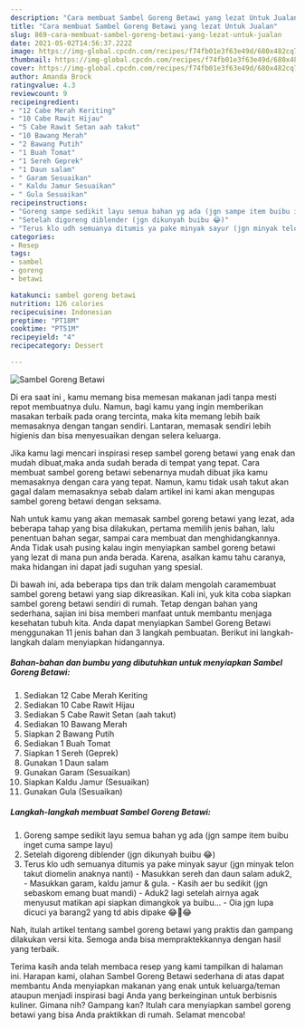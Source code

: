 ```yaml
---
description: "Cara membuat Sambel Goreng Betawi yang lezat Untuk Jualan"
title: "Cara membuat Sambel Goreng Betawi yang lezat Untuk Jualan"
slug: 869-cara-membuat-sambel-goreng-betawi-yang-lezat-untuk-jualan
date: 2021-05-02T14:56:37.222Z
image: https://img-global.cpcdn.com/recipes/f74fb01e3f63e49d/680x482cq70/sambel-goreng-betawi-foto-resep-utama.jpg
thumbnail: https://img-global.cpcdn.com/recipes/f74fb01e3f63e49d/680x482cq70/sambel-goreng-betawi-foto-resep-utama.jpg
cover: https://img-global.cpcdn.com/recipes/f74fb01e3f63e49d/680x482cq70/sambel-goreng-betawi-foto-resep-utama.jpg
author: Amanda Brock
ratingvalue: 4.3
reviewcount: 9
recipeingredient:
- "12 Cabe Merah Keriting"
- "10 Cabe Rawit Hijau"
- "5 Cabe Rawit Setan aah takut"
- "10 Bawang Merah"
- "2 Bawang Putih"
- "1 Buah Tomat"
- "1 Sereh Geprek"
- "1 Daun salam"
- " Garam Sesuaikan"
- " Kaldu Jamur Sesuaikan"
- " Gula Sesuaikan"
recipeinstructions:
- "Goreng sampe sedikit layu semua bahan yg ada (jgn sampe item buibu inget cuma sampe layu)"
- "Setelah digoreng diblender (jgn dikunyah buibu 😂)"
- "Terus klo udh semuanya ditumis ya pake minyak sayur (jgn minyak telon takut diomelin anaknya nanti)  Masukkan sereh dan daun salam aduk2, Masukkan garam, kaldu jamur &amp; gula. Kasih aer bu sedikit (jgn sebaskom emang buat mandi) Aduk2 lagi setelah airnya agak menyusut matikan api siapkan dimangkok ya buibu... Oia jgn lupa dicuci ya barang2 yang td abis dipake 😂🤣😂"
categories:
- Resep
tags:
- sambel
- goreng
- betawi

katakunci: sambel goreng betawi 
nutrition: 126 calories
recipecuisine: Indonesian
preptime: "PT18M"
cooktime: "PT51M"
recipeyield: "4"
recipecategory: Dessert

---
```



![Sambel Goreng Betawi](https://img-global.cpcdn.com/recipes/f74fb01e3f63e49d/680x482cq70/sambel-goreng-betawi-foto-resep-utama.jpg)

Di era  saat ini , kamu memang bisa memesan makanan jadi tanpa mesti repot membuatnya dulu. Namun, bagi kamu yang ingin memberikan masakan terbaik pada orang tercinta, maka kita memang lebih baik memasaknya dengan tangan sendiri. Lantaran, memasak sendiri lebih higienis dan bisa menyesuaikan dengan selera keluarga.

Jika kamu lagi mencari inspirasi resep sambel goreng betawi yang enak dan mudah dibuat,maka anda sudah berada di tempat yang tepat. Cara membuat sambel goreng betawi  sebenarnya mudah dibuat jika kamu memasaknya dengan cara yang tepat. Namun, kamu tidak usah takut akan gagal dalam memasaknya 
sebab dalam artikel ini kami akan mengupas sambel goreng betawi dengan seksama.  



Nah untuk kamu yang akan memasak sambel goreng betawi yang lezat, ada beberapa tahap yang bisa dilakukan, pertama memilih jenis bahan, lalu penentuan bahan segar, sampai cara membuat dan menghidangkannya. Anda Tidak usah pusing kalau ingin menyiapkan sambel goreng betawi yang lezat di mana pun anda berada. Karena, asalkan kamu  tahu caranya, maka hidangan ini dapat jadi suguhan yang spesial.

Di bawah ini, ada beberapa tips dan trik dalam mengolah caramembuat sambel goreng betawi yang siap dikreasikan. Kali ini, yuk kita coba siapkan sambel goreng betawi sendiri di rumah. Tetap dengan bahan yang sederhana, sajian ini bisa memberi manfaat untuk membantu menjaga kesehatan tubuh kita. Anda dapat menyiapkan Sambel Goreng Betawi menggunakan 11 jenis bahan dan 3 langkah pembuatan. Berikut ini langkah-langkah dalam menyiapkan hidangannya.

<!--inarticleads1-->

##### Bahan-bahan dan bumbu yang dibutuhkan untuk menyiapkan Sambel Goreng Betawi:

1. Sediakan 12 Cabe Merah Keriting
1. Sediakan 10 Cabe Rawit Hijau
1. Sediakan 5 Cabe Rawit Setan (aah takut)
1. Sediakan 10 Bawang Merah
1. Siapkan 2 Bawang Putih
1. Sediakan 1 Buah Tomat
1. Siapkan 1 Sereh (Geprek)
1. Gunakan 1 Daun salam
1. Gunakan  Garam (Sesuaikan)
1. Siapkan  Kaldu Jamur (Sesuaikan)
1. Gunakan  Gula (Sesuaikan)




<!--inarticleads2-->

##### Langkah-langkah membuat Sambel Goreng Betawi:

1. Goreng sampe sedikit layu semua bahan yg ada (jgn sampe item buibu inget cuma sampe layu)
1. Setelah digoreng diblender (jgn dikunyah buibu 😂)
1. Terus klo udh semuanya ditumis ya pake minyak sayur (jgn minyak telon takut diomelin anaknya nanti)  - Masukkan sereh dan daun salam aduk2, - Masukkan garam, kaldu jamur &amp; gula. - Kasih aer bu sedikit (jgn sebaskom emang buat mandi) - Aduk2 lagi setelah airnya agak menyusut matikan api siapkan dimangkok ya buibu... - Oia jgn lupa dicuci ya barang2 yang td abis dipake 😂🤣😂




Nah, itulah artikel tentang  sambel goreng betawi  yang praktis dan gampang dilakukan versi kita. Semoga anda bisa mempraktekkannya dengan hasil yang terbaik. 

Terima kasih anda telah membaca resep yang kami tampilkan di halaman ini. Harapan kami, olahan  Sambel Goreng Betawi sederhana di atas dapat membantu Anda menyiapkan makanan yang enak untuk keluarga/teman ataupun menjadi inspirasi bagi Anda yang berkeinginan untuk berbisnis kuliner. Gimana nih? Gampang kan? Itulah cara menyiapkan sambel goreng betawi yang bisa Anda praktikkan di rumah. Selamat mencoba!

